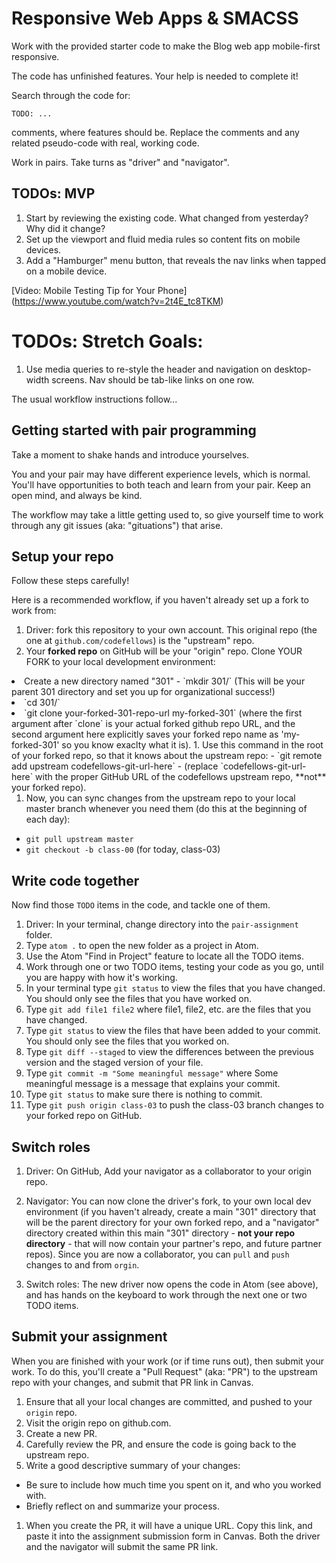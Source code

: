 # Responsive Web Apps & SMACSS

Work with the provided starter code to make the Blog web app mobile-first responsive.

The code has unfinished features. Your help is needed to complete it!

Search through the code for:

 `TODO: ...`

comments, where features should be. Replace the comments and any related pseudo-code with real, working code.

Work in pairs. Take turns as "driver" and "navigator".

## TODOs: MVP
  1. Start by reviewing the existing code. What changed from yesterday? Why did it change?
  1. Set up the viewport and fluid media rules so content fits on mobile devices.
  1. Add a "Hamburger" menu button, that reveals the nav links when tapped on a mobile device.

[Video: Mobile Testing Tip for Your Phone] (https://www.youtube.com/watch?v=2t4E_tc8TKM)

# TODOs: Stretch Goals:
  1. Use media queries to re-style the header and navigation on desktop-width screens. Nav should be tab-like links on one row.

The usual workflow instructions follow...

## Getting started with pair programming

Take a moment to shake hands and introduce yourselves.

You and your pair may have different experience levels, which is normal. You'll have opportunities to both teach and learn from your pair. Keep an open mind, and always be kind.

The workflow may take a little getting used to, so give yourself time to work through any git issues (aka: "gituations") that arise.

## Setup your repo

Follow these steps carefully!

Here is a recommended workflow, if you haven't already set up a fork to work from:

1. Driver: fork this repository to your own account. This original repo (the one at `github.com/codefellows`) is the "upstream" repo.
1. Your **forked repo** on GitHub will be your "origin" repo. Clone YOUR FORK to your local development environment:
<li> Create a new directory named "301" - `mkdir 301/` (This will be your parent 301 directory and set you up for organizational success!)
<li>`cd 301/`
<li>`git clone your-forked-301-repo-url my-forked-301` (where the first argument after `clone` is your actual forked github repo URL, and the second argument here explicitly saves your forked repo name as 'my-forked-301' so you know exaclty what it is).
1. Use this command in the root of your forked repo, so that it knows about the upstream repo:
  - `git remote add upstream codefellows-git-url-here`
  - (replace `codefellows-git-url-here` with the proper GitHub URL of the codefellows upstream repo, **not** your forked repo).

1. Now, you can sync changes from the upstream repo to your local master branch whenever you need them (do this at the beginning of each day):
  - `git pull upstream master`
  - `git checkout -b class-00` (for today, class-03)

## Write code together

Now find those `TODO` items in the code, and tackle one of them.

1. Driver: In your terminal, change directory into the `pair-assignment` folder.
1. Type `atom .` to open the new folder as a project in Atom.
1. Use the Atom "Find in Project" feature to locate all the TODO items.
1. Work through one or two TODO items, testing your code as you go, until you are happy with how it's working.
1. In your terminal type `git status` to view the files that you have changed. You should only see the files that you have worked on.
1. Type `git add file1 file2` where file1, file2, etc. are the files that you have changed.
1. Type `git status` to view the files that have been added to your commit. You should only see the files that you worked on.
1. Type `git diff --staged` to view the differences between the previous version and the staged version of your file.
1. Type `git commit -m "Some meaningful message"` where Some meaningful message is a message that explains your commit.
1. Type `git status` to make sure there is nothing to commit.
1. Type `git push origin class-03` to push the class-03 branch changes to your forked repo on GitHub.

## Switch roles
1. Driver: On GitHub, Add your navigator as a collaborator to your origin repo.

1. Navigator: You can now clone the driver's fork, to your own local dev environment (if you haven't already, create a main "301" directory that will be the parent directory for your own forked repo, and a "navigator" directory created within this main "301" directory - **not your repo directory** - that will now contain your partner's repo, and future partner repos). Since you are now a collaborator, you can `pull` and `push` changes to and from `orgin`.

1. Switch roles: The new driver now opens the code in Atom (see above), and has hands on the keyboard to work through the next one or two TODO items.

## Submit your assignment

When you are finished with your work (or if time runs out), then submit your work. To do this, you'll create a "Pull Request" (aka: "PR") to the upstream repo with your changes, and submit that PR link in Canvas.

1. Ensure that all your local changes are committed, and pushed to your `origin` repo.
2. Visit the origin repo on github.com.
1. Create a new PR.
1. Carefully review the PR, and ensure the code is going back to the upstream repo.
1. Write a good descriptive summary of your changes:
  - Be sure to include how much time you spent on it, and who you worked with.
  - Briefly reflect on and summarize your process.
1. When you create the PR, it will have a unique URL. Copy this link, and paste it into the assignment submission form in Canvas. Both the driver and the navigator will submit the same PR link.
